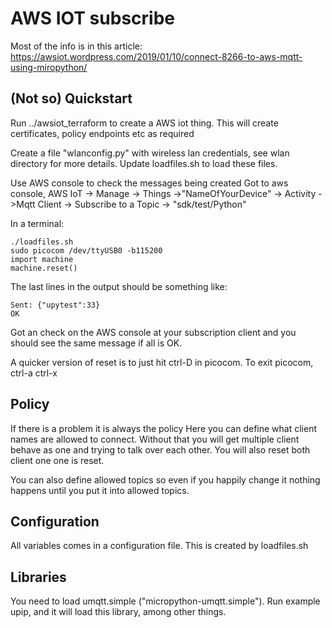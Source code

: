 # AWS IOT subscribe

Most of the info is in this article:  https://awsiot.wordpress.com/2019/01/10/connect-8266-to-aws-mqtt-using-miropython/

## (Not so) Quickstart
Run ../awsiot_terraform to create a AWS iot thing. This will create certificates, policy endpoints etc as required

Create a file "wlanconfig.py" with wireless lan credentials, see wlan directory for more details. Update loadfiles.sh to load these files.

Use AWS console to check the messages being created
Got to aws console,
AWS IoT -> Manage -> Things ->"NameOfYourDevice" -> Activity ->Mqtt Client ->
Subscribe to a Topic -> "sdk/test/Python"

In a terminal:
```
./loadfiles.sh
sudo picocom /dev/ttyUSB0 -b115200
import machine
machine.reset()
```
The last lines in the output should be something like:
```
Sent: {"upytest":33}
OK
```
Got an check on the AWS console at your subscription client and you should see the same message if all is OK.


A quicker version of reset is to just hit ctrl-D in picocom.
To exit picocom, ctrl-a ctrl-x

## Policy
If there is a problem it is always the policy
Here you can define what client names are allowed to connect. Without that you will get multiple client behave as one and trying to talk over each other. You will also reset both client one one is reset.

You can also define allowed topics so even if you happily change it nothing happens until you put it into allowed topics.

## Configuration
All variables comes in a configuration file. This is created by loadfiles.sh

## Libraries
You need to load umqtt.simple ("micropython-umqtt.simple"). Run example upip, and it will load this library, among other things.
